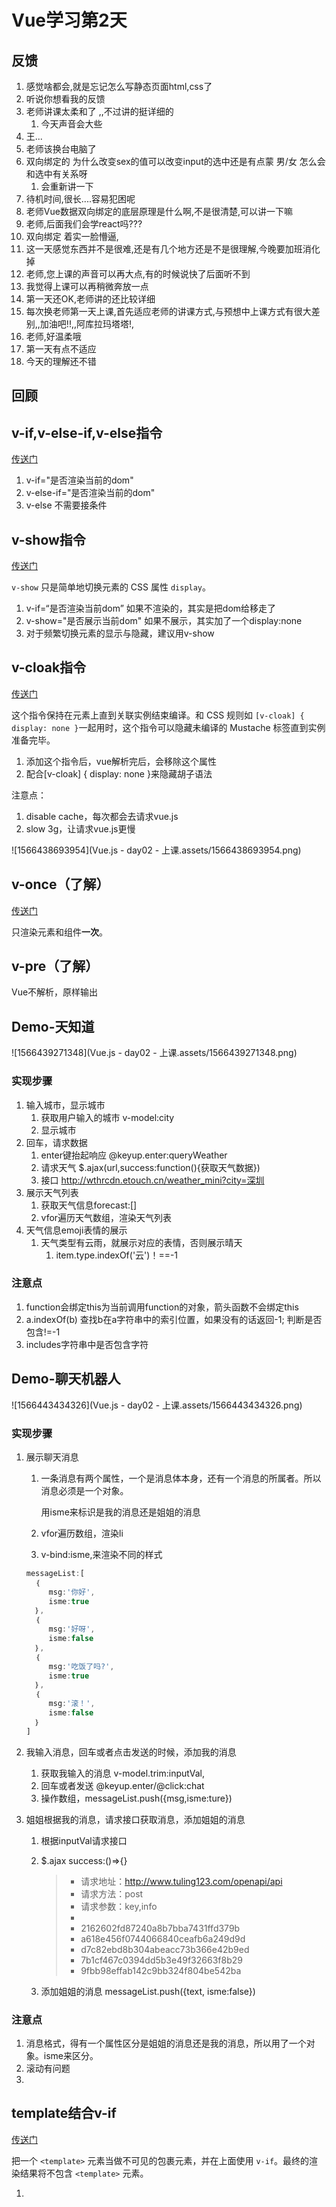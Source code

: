 # Vue学习第2天

## 反馈

1. 感觉啥都会,就是忘记怎么写静态页面html,css了
2. 听说你想看我的反馈
3. 老师讲课太柔和了 ,,不过讲的挺详细的
   1. 今天声音会大些
4. 王...
5. 老师该换台电脑了
6. 双向绑定的 为什么改变sex的值可以改变input的选中还是有点蒙 男/女 怎么会和选中有关系呀
   1. 会重新讲一下
7. 待机时间,很长....容易犯困呢
8. 老师Vue数据双向绑定的底层原理是什么啊,不是很清楚,可以讲一下嘛
9. 老师,后面我们会学react吗???
10. 双向绑定 着实一脸懵逼,
11. 这一天感觉东西并不是很难,还是有几个地方还是不是很理解,今晚要加班消化掉
12. 老师,您上课的声音可以再大点,有的时候说快了后面听不到
13. 我觉得上课可以再稍微奔放一点
14. 第一天还OK,老师讲的还比较详细
15. 每次换老师第一天上课,首先适应老师的讲课方式,与预想中上课方式有很大差别,,加油吧!!,,阿库拉玛塔塔!,
16. 老师,好温柔哦
17. 第一天有点不适应
18. 今天的理解还不错



## 回顾



## v-if,v-else-if,v-else指令

[传送门](https://cn.vuejs.org/v2/guide/conditional.html)

1. v-if="是否渲染当前的dom"
2. v-else-if="是否渲染当前的dom"
3. v-else 不需要接条件



## v-show指令

[传送门](https://cn.vuejs.org/v2/guide/conditional.html#v-show)

`v-show` 只是简单地切换元素的 CSS 属性 `display`。

1. v-if=“是否渲染当前dom” 如果不渲染的，其实是把dom给移走了
2. v-show="是否展示当前dom" 如果不展示，其实加了一个display:none
3. 对于频繁切换元素的显示与隐藏，建议用v-show



## v-cloak指令

[传送门](https://cn.vuejs.org/v2/api/#v-cloak)

这个指令保持在元素上直到关联实例结束编译。和 CSS 规则如 `[v-cloak] { display: none }`一起用时，这个指令可以隐藏未编译的 Mustache 标签直到实例准备完毕。

1. 添加这个指令后，vue解析完后，会移除这个属性
2. 配合[v-cloak] { display: none }来隐藏胡子语法



注意点：

1. disable cache，每次都会去请求vue.js
2. slow 3g，让请求vue.js更慢

![1566438693954](Vue.js - day02 - 上课.assets/1566438693954.png)



## v-once（了解）

[传送门](https://cn.vuejs.org/v2/api/#v-once)

只渲染元素和组件**一次**。



## v-pre（了解）

Vue不解析，原样输出



## Demo-天知道

![1566439271348](Vue.js - day02 - 上课.assets/1566439271348.png)

### 实现步骤

1. 输入城市，显示城市
   1. 获取用户输入的城市 v-model:city
   2. 显示城市
2. 回车，请求数据
   1. enter键抬起响应 @keyup.enter:queryWeather
   2. 请求天气 $.ajax(url,success:function(){获取天气数据})
   3. 接口 http://wthrcdn.etouch.cn/weather_mini?city=深圳
3. 展示天气列表
   1. 获取天气信息forecast:[]
   2. vfor遍历天气数组，渲染天气列表
4. 天气信息emoji表情的展示
   1. 天气类型有云雨，就展示对应的表情，否则展示晴天
      1. item.type.indexOf('云')！==-1

### 注意点

1. function会绑定this为当前调用function的对象，箭头函数不会绑定this
2. a.indexOf(b) 查找b在a字符串中的索引位置，如果没有的话返回-1; 判断是否包含!=-1
3. includes字符串中是否包含字符



## Demo-聊天机器人

![1566443434326](Vue.js - day02 - 上课.assets/1566443434326.png)

### 实现步骤

1. 展示聊天消息

   1. 一条消息有两个属性，一个是消息体本身，还有一个消息的所属者。所以消息必须是一个对象。

      用isme来标识是我的消息还是姐姐的消息

   2. vfor遍历数组，渲染li
   3. v-bind:isme,来渲染不同的样式

   ```js
   messageList:[
     ｛
     	msg:'你好',
     	isme:true
     ｝,
     ｛
     	msg:'好呀',
     	isme:false
     ｝,
     ｛
     	msg:'吃饭了吗?',
     	isme:true
     ｝,
     ｛
     	msg:'滚！',
     	isme:false
     ｝
   ]
   ```

   

2. 我输入消息，回车或者点击发送的时候，添加我的消息

   1. 获取我输入的消息 v-model.trim:inputVal,
   2. 回车或者发送 @keyup.enter/@click:chat
   3. 操作数组，messageList.push({msg,isme:ture})

3. 姐姐根据我的消息，请求接口获取消息，添加姐姐的消息

   1. 根据inputVal请求接口

   2. $.ajax success:()=>{}

      > - 请求地址：<http://www.tuling123.com/openapi/api>
      > - 请求方法：post
      > - 请求参数：key,info
      > - 
      > - 2162602fd87240a8b7bba7431ffd379b
      > - a618e456f0744066840ceafb6a249d9d
      > - d7c82ebd8b304abeacc73b366e42b9ed
      > - 7b1cf467c0394dd5b3e49f32663f8b29
      > - 9fbb98effab142c9bb324f804be542ba

   2. 添加姐姐的消息 messageList.push({text, isme:false})

### 注意点

1. 消息格式，得有一个属性区分是姐姐的消息还是我的消息，所以用了一个对象。isme来区分。
2. 滚动有问题
3. 




## template结合v-if

[传送门](https://cn.vuejs.org/v2/guide/conditional.html#%E5%9C%A8-lt-template-gt-%E5%85%83%E7%B4%A0%E4%B8%8A%E4%BD%BF%E7%94%A8-v-if-%E6%9D%A1%E4%BB%B6%E6%B8%B2%E6%9F%93%E5%88%86%E7%BB%84)

把一个 `<template>` 元素当做不可见的包裹元素，并在上面使用 `v-if`。最终的渲染结果将不包含 `<template>` 元素。

1. <template> 是Vue提供的标签，有包裹元素的功能，和div

2. 最终不会渲染

3. template雷锋

   

## 滚动底部-Vue异步更新

[异步更新](https://cn.vuejs.org/v2/guide/reactivity.html#%E5%BC%82%E6%AD%A5%E6%9B%B4%E6%96%B0%E9%98%9F%E5%88%97)

Vue 在更新 DOM 时是**异步**执行的

Vue会把数据的更新，缓冲起来，批量地进行更新DOM

用定时器，强制让姐姐消息添加的DOM更新后，再执行滚动到底部。



问题是：滚动了，但是并不彻底

```js
setTimeout(()=>{
  $('.content').scrollTop(88888)
},0)
```



## Vue生命周期钩子函数

[传送门](https://cn.vuejs.org/v2/guide/instance.html#%E5%AE%9E%E4%BE%8B%E7%94%9F%E5%91%BD%E5%91%A8%E6%9C%9F%E9%92%A9%E5%AD%90)

每个 Vue 实例在被创建时都要经过一系列的初始化过程——例如，需要设置数据监听、编译模板、将实例挂载到 DOM 并在数据变化时更新 DOM 等。同时在这个过程中也会运行一些叫做**生命周期钩子**的函数，这给了用户在不同阶段添加自己的代码的机会。

1. 钩子函数，就是回调函数
2. Vue生命周期就是Vue实例创建到销毁过程中，会经历一些重要的阶段
3. vue生命周期钩子函数，就是Vue实例从创建到销毁过程中，有8个重要时间点，在这个时间点，Vue提供回调函数通知我们。回调函数里面可以自定义逻辑。
4. 生命周期钩子的 `this` 上下文指向调用它的 Vue 实例
5. 生命周期钩子函数和data、el、methods是平级的
6. updated是数据更新，而且对应的dom更新完成后，触发updated



## 日期格式化库 moment.js

[传送门](http://momentjs.cn/docs/#/parsing/)

```js
// 猜想是当前的时间，默认的格式化
document.write(moment().format('YYYY-MM-DD HH:mm:ss a'))
```



## 计算属性

[传送门](https://cn.vuejs.org/v2/guide/computed.html#%E8%AE%A1%E7%AE%97%E5%B1%9E%E6%80%A7)

对于任何复杂逻辑，你都应当使用**计算属性**。

对于data里面的属性，如果不想原样的输出，都应该使用计算属性

使用

```js
computed: {
          //message的长度
          messageLen(){
            console.log('我执行了。。。')
            return this.message.length
          }
        },
```

1. computed是一个对象，和data、el、methods、updated是平级的

2. 计算属性是作为computed的一个方法

3. 计算属性这个方法必须返回一个值，这个值就是计算属性

4. 计算属性所依赖的属性有改变的时候，计算属性会重新计算

5. 计算属性的使用和data里面的属性是一样的。

   

## Demo-品牌管理

![1563940227235](Vue.js - day02.assets/1563940227235.png)

#### 实现步骤

1. 展示列表
   1. 列表数组 brandList:[]
   2. v-for 渲染tr
2. 删除功能
   1. 点击删除 @click:delBrand(index)
   2. index来自于vfor
   3. 操作数组 brandList.splice(从哪一项开始删除,1)
3. 新增品牌
   1. 控制弹层的显示与隐藏
      1. 弹层的显示与隐藏 v-show="isShow"
      2. 点击新增品牌@click="isShow=true"
      3. 添加或者取消 隐藏弹层 @click isShow=false
   2. 弹层上input,输入品牌，点添加按钮，新增品牌
      1. 获取用户输入的品牌 v-model.trim:inputVal
      2. 添加按钮 @click: isShow=false, brandList.push({})
4. 用户输入搜索关键字，展示品牌名称包含搜索结果的品牌列表
   1. 搜索结果的品牌列表是一个过滤后的数组
   2. 用户输入的关键字 v-model.trim:keyword
   3. 遍历brandList里面的每一项，如果某一项的品牌名称包含keyword,这一项就应该添加到新数组里面



### 注意点

1. Array.filter方法是遍历数组的每一项，根据过滤条件返回一个新数组
2. 搜索结果列表背后数据是原列表和关键字过滤后的数组，是计算属性
3. 弹层的显示与隐藏 v-show



## 总结

回顾

#### 练习

1. todoMVC作业
2. 其他资料中的练习案例




